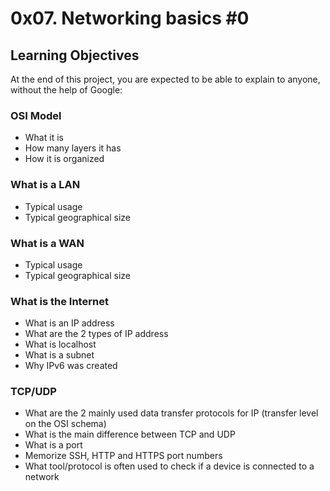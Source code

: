 # 0x07. Networking basics #0

## Learning Objectives
At the end of this project, you are expected to be able to explain to anyone, without the help of Google:

### OSI Model
* What it is
* How many layers it has
* How it is organized

### What is a LAN
* Typical usage
* Typical geographical size

### What is a WAN
* Typical usage
* Typical geographical size

### What is the Internet
* What is an IP address
* What are the 2 types of IP address
* What is localhost
* What is a subnet
* Why IPv6 was created

### TCP/UDP
* What are the 2 mainly used data transfer protocols for IP (transfer level on the OSI schema)
* What is the main difference between TCP and UDP
* What is a port
* Memorize SSH, HTTP and HTTPS port numbers
* What tool/protocol is often used to check if a device is connected to a network
